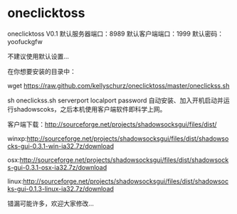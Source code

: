 oneclicktoss
============
oneclicktoss V0.1
默认服务器端口：8989 默认客户端端口：1999 默认密码：yoofuckgfw

不建议使用默认设置...

在你想要安装的目录中：

wget https://raw.github.com/kellyschurz/oneclicktoss/master/oneclickss.sh

sh oneclickss.sh serverport localport password
自动安装、加入开机启动并运行shadowscoks，之后本机使用客户端软件即科学上网。

客户端下载：http://sourceforge.net/projects/shadowsocksgui/files/dist/

winxp:http://sourceforge.net/projects/shadowsocksgui/files/dist/shadowsocks-gui-0.3.1-win-ia32.7z/download

osx:http://sourceforge.net/projects/shadowsocksgui/files/dist/shadowsocks-gui-0.3.1-osx-ia32.7z/download

linux:http://sourceforge.net/projects/shadowsocksgui/files/dist/shadowsocks-gui-0.1.3-linux-ia32.7z/download

错漏可能许多，欢迎大家修改...
